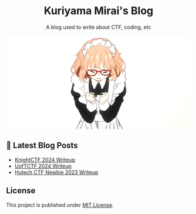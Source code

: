 <div align="center">

  # Kuriyama Mirai's Blog

  A blog used to write about CTF, coding, etc

  <img src="https://raw.githubusercontent.com/T3l3sc0p3/CDN-for-personal-use/Kuriyama-Mirai/gifs/writing-blog.gif" alt="blog">

</div>

## :closed_book: Latest Blog Posts

<!-- Fetch-Blog-Post:Start -->
- [KnightCTF 2024 Writeup](https://t3l3sc0p3.github.io/posts/knightctf-2024-writeup/)
- [UofTCTF 2024 Writeup](https://t3l3sc0p3.github.io/posts/uoftctf-2024-writeup/)
- [Hutech CTF Newbie 2023 Writeup](https://t3l3sc0p3.github.io/posts/hutech-ctf-newbie-2023-writeup/)
<!-- Fetch-Blog-Post:End -->

## License

This project is published under [MIT License][license].

[license]: https://github.com/T3l3sc0p3/t3l3sc0p3.github.io/blob/master/LICENSE
